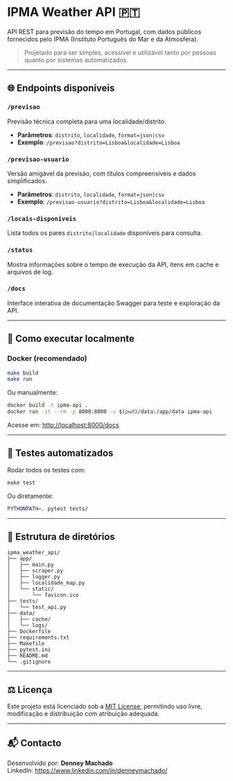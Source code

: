 # IPMA Weather API 🇵🇹

API REST para previsão do tempo em Portugal, com dados públicos fornecidos pelo IPMA (Instituto Português do Mar e da Atmosfera).

> Projetado para ser simples, acessível e utilizável tanto por pessoas quanto por sistemas automatizados.

---

## 🌐 Endpoints disponíveis

### `/previsao`
Previsão técnica completa para uma localidade/distrito.
- **Parâmetros**: `distrito`, `localidade`, `format=json|csv`
- **Exemplo**: `/previsao?distrito=Lisboa&localidade=Lisboa`

### `/previsao-usuario`
Versão amigável da previsão, com títulos compreensíveis e dados simplificados.
- **Parâmetros**: `distrito`, `localidade`, `format=json|csv`
- **Exemplo**: `/previsao-usuario?distrito=Lisboa&localidade=Lisboa`

### `/locais-disponiveis`
Lista todos os pares `distrito|localidade` disponíveis para consulta.

### `/status`
Mostra informações sobre o tempo de execução da API, itens em cache e arquivos de log.

### `/docs`
Interface interativa de documentação Swagger para teste e exploração da API.

---

## 🚀 Como executar localmente

### Docker (recomendado)

```bash
make build
make run
```

Ou manualmente:

```bash
docker build -t ipma-api .
docker run -it --rm -p 8000:8000 -v $(pwd)/data:/app/data ipma-api
```

Acesse em: [http://localhost:8000/docs](http://localhost:8000/docs)

---

## 🧪 Testes automatizados

Rodar todos os testes com:

```bash
make test
```

Ou diretamente:

```bash
PYTHONPATH=. pytest tests/
```

---

## 📁 Estrutura de diretórios

```
ipma_weather_api/
├── app/
│   ├── main.py
│   ├── scraper.py
│   ├── logger.py
│   ├── localidade_map.py
│   └── static/
│       └── favicon.ico
├── tests/
│   └── test_api.py
├── data/
│   ├── cache/
│   └── logs/
├── Dockerfile
├── requirements.txt
├── Makefile
├── pytest.ini
├── README.md
└── .gitignore
```

---

## ⚖️ Licença

Este projeto está licenciado sob a [MIT License](https://opensource.org/licenses/MIT), permitindo uso livre, modificação e distribuição com atribuição adequada.

---

## 📬 Contacto

Desenvolvido por: **Denney Machado**  
LinkedIn: https://www.linkedin.com/in/denneymachado/